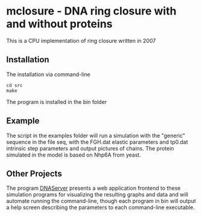 # mclosure - DNA ring closure with and without proteins

This is a CPU implementation of ring closure written in 2007

## Installation

The installation via command-line

```
cd src
make
```

The program is installed in the bin folder

## Example

The script in the examples folder will run a simulation with the "generic" sequence
in the file seq, with the FGH.dat elastic parameters and tp0.dat intrinsic step
parameters and output pictures of chains.  The protein simulated in the model is
based on Nhp6A from yeast.

## Other Projects

The program [DNAServer](https://github.com/lukeczapla/DNAServer) presents a 
web application frontend to these simulation programs for visualizing 
the resulting graphs and data and will automate running the command-line, 
though each program in bin will output a help screen describing the parameters 
to each command-line executable.


